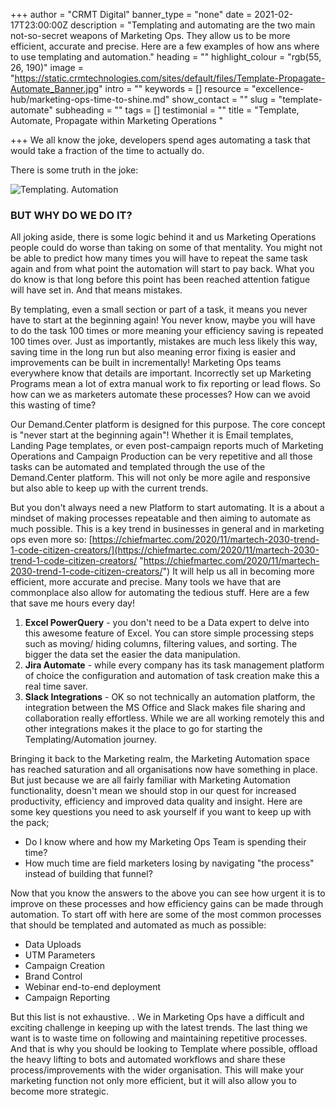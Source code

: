 +++
author = "CRMT Digital"
banner_type = "none"
date = 2021-02-17T23:00:00Z
description = "Templating and automating are the two main not-so-secret weapons of Marketing Ops. They allow us to be more efficient, accurate and precise. Here are a few examples of how ans where to use templating and automation."
heading = ""
highlight_colour = "rgb(55, 26, 190)"
image = "https://static.crmtechnologies.com/sites/default/files/Template-Propagate-Automate_Banner.jpg"
intro = ""
keywords = []
resource = "excellence-hub/marketing-ops-time-to-shine.md"
show_contact = ""
slug = "template-automate"
subheading = ""
tags = []
testimonial = ""
title = "Template, Automate, Propagate within Marketing Operations "

+++
We all know the joke, developers spend ages automating a task that would take a fraction of the time to actually do.

There is some truth in the joke:

![Templating. Automation](https://static.crmtechnologies.com/sites/default/files/image1.png)

### BUT WHY DO WE DO IT?

All joking aside, there is some logic behind it and us Marketing Operations people could do worse than taking on some of that mentality. You might not be able to predict how many times you will have to repeat the same task again and from what point the automation will start to pay back. What you do know is that long before this point has been reached attention fatigue will have set in. And that means mistakes.

By templating, even a small section or part of a task, it means you never have to start at the beginning again! You never know, maybe you will have to do the task 100 times or more meaning your efficiency saving is repeated 100 times over. Just as importantly, mistakes are much less likely this way, saving time in the long run but also meaning error fixing is easier and improvements can be built in incrementally! Marketing Ops teams everywhere know that details are important. Incorrectly set up Marketing Programs mean a lot of extra manual work to fix reporting or lead flows. So how can we as marketers automate these processes? How can we avoid this wasting of time?

Our Demand.Center platform is designed for this purpose. The core concept is "never start at the beginning again"! Whether it is Email templates, Landing Page templates, or even post-campaign reports much of Marketing Operations and Campaign Production can be very repetitive and all those tasks can be automated and templated through the use of the Demand.Center platform. This will not only be more agile and responsive but also able to keep up with the current trends.

But you don't always need a new Platform to start automating. It is a about a mindset of making processes repeatable and then aiming to automate as much possible. This is a key trend in businesses in general and in marketing ops even more so: [https://chiefmartec.com/2020/11/martech-2030-trend-1-code-citizen-creators/](https://chiefmartec.com/2020/11/martech-2030-trend-1-code-citizen-creators/ "https://chiefmartec.com/2020/11/martech-2030-trend-1-code-citizen-creators/") It will help us all in becoming more efficient, more accurate and precise. Many tools we have that are commonplace also allow for automating the tedious stuff. Here are a few that save me hours every day!

1. **Excel PowerQuery** - you don't need to be a Data expert to delve into this awesome feature of Excel. You can store simple processing steps such as moving/ hiding columns, filtering values, and sorting. The bigger the data set the easier the data manipulation.
2. **Jira Automate** - while every company has its task management platform of choice the configuration and automation of task creation make this a real time saver.
3. **Slack Integrations** - OK so not technically an automation platform, the integration between the MS Office and Slack makes file sharing and collaboration really effortless. While we are all working remotely this and other integrations makes it the place to go for starting the Templating/Automation journey.

Bringing it back to the Marketing realm, the Marketing Automation space has reached saturation and all organisations now have something in place. But just because we are all fairly familiar with Marketing Automation functionality, doesn't mean we should stop in our quest for increased productivity, efficiency and improved data quality and insight. Here are some key questions you need to ask yourself if you want to keep up with the pack;

* Do I know where and how my Marketing Ops Team is spending their time?
* How much time are field marketers losing by navigating "the process" instead of building that funnel?

Now that you know the answers to the above you can see how urgent it is to improve on these processes and how efficiency gains can be made through automation. To start off with here are some of the most common processes that should be templated and automated as much as possible:

* Data Uploads
* UTM Parameters
* Campaign Creation
* Brand Control
* Webinar end-to-end deployment
* Campaign Reporting

But this list is not exhaustive. . We in Marketing Ops have a difficult and exciting challenge in keeping up with the latest trends. The last thing we want is to waste time on following and maintaining repetitive processes. And that is why you should be looking to Template where possible, offload the heavy lifting to bots and automated workflows and share these process/improvements with the wider organisation. This will make your marketing function not only more efficient, but it will also allow you to become more strategic.